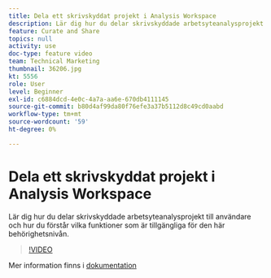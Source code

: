 ```yaml
---
title: Dela ett skrivskyddat projekt i Analysis Workspace
description: Lär dig hur du delar skrivskyddade arbetsyteanalysprojekt till användare och hur du förstår vilka funktioner som är tillgängliga för den här behörighetsnivån.
feature: Curate and Share
topics: null
activity: use
doc-type: feature video
team: Technical Marketing
thumbnail: 36206.jpg
kt: 5556
role: User
level: Beginner
exl-id: c6884dcd-4e0c-4a7a-aa6e-670db4111145
source-git-commit: b80d4af99da80f76efe3a37b5112d8c49cd0aabd
workflow-type: tm+mt
source-wordcount: '59'
ht-degree: 0%

---
```


# Dela ett skrivskyddat projekt i Analysis Workspace

Lär dig hur du delar skrivskyddade arbetsyteanalysprojekt till användare och hur du förstår vilka funktioner som är tillgängliga för den här behörighetsnivån.

>[!VIDEO](https://video.tv.adobe.com/v/36206/?quality=12&learn=on)

Mer information finns i [dokumentation](https://experienceleague.adobe.com/docs/analytics/analyze/analysis-workspace/curate-share/view-only-projects.html)
